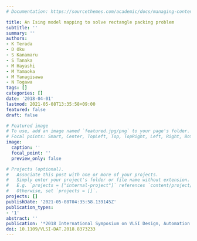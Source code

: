 ```yaml
---
# Documentation: https://sourcethemes.com/academic/docs/managing-content/

title: An Ising model mapping to solve rectangle packing problem
subtitle: ''
summary: ''
authors:
- K Terada
- D Oku
- S Kanamaru
- S Tanaka
- M Hayashi
- M Yamaoka
- M Yanagisawa
- N Togawa
tags: []
categories: []
date: '2018-04-01'
lastmod: 2021-05-08T13:35:58+09:00
featured: false
draft: false

# Featured image
# To use, add an image named `featured.jpg/png` to your page's folder.
# Focal points: Smart, Center, TopLeft, Top, TopRight, Left, Right, BottomLeft, Bottom, BottomRight.
image:
  caption: ''
  focal_point: ''
  preview_only: false

# Projects (optional).
#   Associate this post with one or more of your projects.
#   Simply enter your project's folder or file name without extension.
#   E.g. `projects = ["internal-project"]` references `content/project/deep-learning/index.md`.
#   Otherwise, set `projects = []`.
projects: []
publishDate: '2021-05-08T04:35:58.139145Z'
publication_types:
- '1'
abstract: ''
publication: '*2018 International Symposium on VLSI Design, Automation and Test (VLSI-DAT)*'
doi: 10.1109/VLSI-DAT.2018.8373233
---
```

